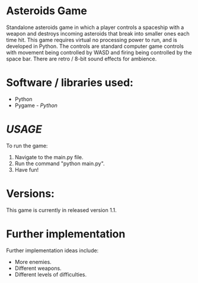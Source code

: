 # Asteroids Game

Standalone asteroids game in which a player controls a spaceship with a weapon and destroys incoming asteroids that break into smaller ones each time hit. This game requires virtual no processing power to run, and is developed in Python. The controls are standard computer game controls with movement being controlled by WASD and firing being controlled by the space bar. There are retro / 8-bit sound effects for ambience.

# Software / libraries used:
- Python
- Pygame - _Python_

# ___USAGE___
To run the game:
1. Navigate to the main.py file.
2. Run the command "python main.py".
3. Have fun!


# Versions:
This game is currently in released version 1.1.

# Further implementation
Further implementation ideas include:
- More enemies.
- Different weapons.
- Different levels of difficulties.

